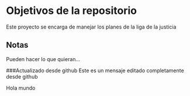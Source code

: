 # Objetivos de la repositorio

Este proyecto se encarga de manejar los planes de la liga de la justicia


## Notas
Pueden hacer lo que quieran...


###Actualizado desde github 
Este es un mensaje editado  completamente desde github

Hola mundo 
